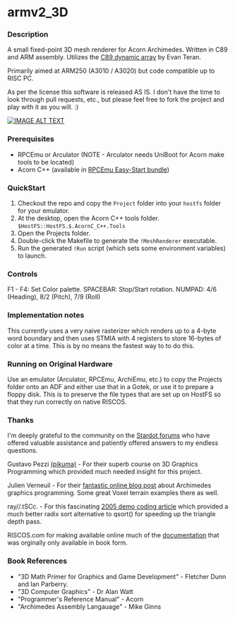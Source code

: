 # armv2_3D

### Description
A small fixed-point 3D mesh renderer for Acorn Archimedes. Written in C89 and ARM assembly. Utilizes the [C89 dynamic array](https://github.com/eteran/c-vector) by Evan Teran.

Primarily aimed at ARM250 (A3010 / A3020) but code compatible up to RISC PC.

As per the license this software is released AS IS. I don't have the time to look through pull requests, etc., but please feel free to fork the project and play with it as you will. :)

[![IMAGE ALT TEXT](http://img.youtube.com/vi/HoJ2emDg2gI/0.jpg)](http://www.youtube.com/watch?v=HoJ2emDg2gI "Video Title")

### Prerequisites
- RPCEmu or Arculator (NOTE - Arculator needs UniBoot for Acorn make tools to be located)
- Acorn C++ (available in [RPCEmu Easy-Start bundle](https://www.marutan.net/rpcemu/index.php))

### QuickStart
1. Checkout the repo and copy the `Project` folder into your `hostfs` folder for your emulator.
2. At the desktop, open the Acorn C++ tools folder. `$HostFS::HostFS.$.AcornC_C++.Tools`
3. Open the Projects folder.
4. Double-click the Makefile to generate the `!MeshRenderer` executable.
5. Run the generated `!Run` script (which sets some environment variables) to launch.

### Controls
F1 - F4: Set Color palette.
SPACEBAR: Stop/Start rotation.
NUMPAD: 4/6 (Heading), 8/2 (Pitch), 7/9 (Roll)

### Implementation notes
This currently uses a very naive rasterizer which renders up to a 4-byte word boundary and then uses STMIA with 4 registers to store 16-bytes of color at a time. This is by no means the fastest way to to do this.

### Running on Original Hardware
Use an emulator (Arculator, RPCEmu, ArchiEmu, etc.) to copy the Projects folder onto an ADF and either use that in a Gotek, or use it to prepare a floppy disk. This is to preserve the file types that are set up on HostFS so that they run correctly on native RISCOS. 

### Thanks

I'm deeply grateful to the community on the [Stardot forums](https://stardot.org.uk/forums) who have offered valuable assistance and patiently offered answers to my endless questions. 

Gustavo Pezzi [(pikuma)](https://pikuma.com/) - For their superb course on 3D Graphics Programming which provided much needed insight for this project.

Julien Verneuil - For their [fantastic online blog post](https://www.onirom.fr/wiki/blog/30-04-2022_Archimedes-ARM2-Graphics-Programming/) about Archimedes graphics programming. Some great Voxel terrain examples there as well.

ray//.tSCc. - For this fascinating [2005 demo coding article](http://alive.atari.org/alive11/frstclip.php) which provided a much better radix sort alternative to qsort() for speeding up the triangle depth pass.

RISCOS.com for making available online much of the [documentation](http://www.riscos.com/support/developers/) that was orginally only available in book form.

### Book References

- "3D Math Primer for Graphics and Game Development" - Fletcher Dunn and Ian Parberry.
- "3D Computer Graphics" - Dr Alan Watt
- "Programmer's Reference Manual" - Acorn
- "Archimedes Assembly Langauage" - Mike Ginns



